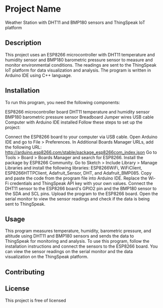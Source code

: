 # **Project Name**
Weather Station with DHT11 and BMP180 sensors and ThingSpeak IoT platform

## **Description**
This project uses an ESP8266 microcontroller with DHT11 temperature and humidity sensor and BMP180 barometric pressure sensor to measure and monitor environmental conditions. The readings are sent to the ThingSpeak IoT platform for data visualization and analysis. The program is written in Arduino IDE using C++ language.

## Installation
To run this program, you need the following components:

ESP8266 microcontroller board
DHT11 temperature and humidity sensor
BMP180 barometric pressure sensor
Breadboard
Jumper wires
USB cable
Computer with Arduino IDE installed
Follow these steps to set up the project:

Connect the ESP8266 board to your computer via USB cable.
Open Arduino IDE and go to File > Preferences.
In Additional Boards Manager URLs, add the following URL: http://arduino.esp8266.com/stable/package_esp8266com_index.json
Go to Tools > Board > Boards Manager and search for ESP8266. Install the package by ESP8266 Community.
Go to Sketch > Include Library > Manage Libraries and install the following libraries: ESP8266WiFi, WiFiClient, ESP8266HTTPClient, Adafruit_Sensor, DHT, and Adafruit_BMP085.
Copy and paste the code from the program file into Arduino IDE.
Replace the Wi-Fi credentials and ThingSpeak API key with your own values.
Connect the DHT11 sensor to the ESP8266 board's GPIO2 pin and the BMP180 sensor to the SDA and SCL pins.
Upload the program to the ESP8266 board.
Open the serial monitor to view the sensor readings and check if the data is being sent to ThingSpeak.
## Usage
This program measures temperature, humidity, barometric pressure, and altitude using DHT11 and BMP180 sensors and sends the data to ThingSpeak for monitoring and analysis. To use this program, follow the installation instructions and connect the sensors to the ESP8266 board. You can view the sensor readings on the serial monitor and the data visualization on the ThingSpeak platform.

##  Contributing

## License
This project is free of licensed 
